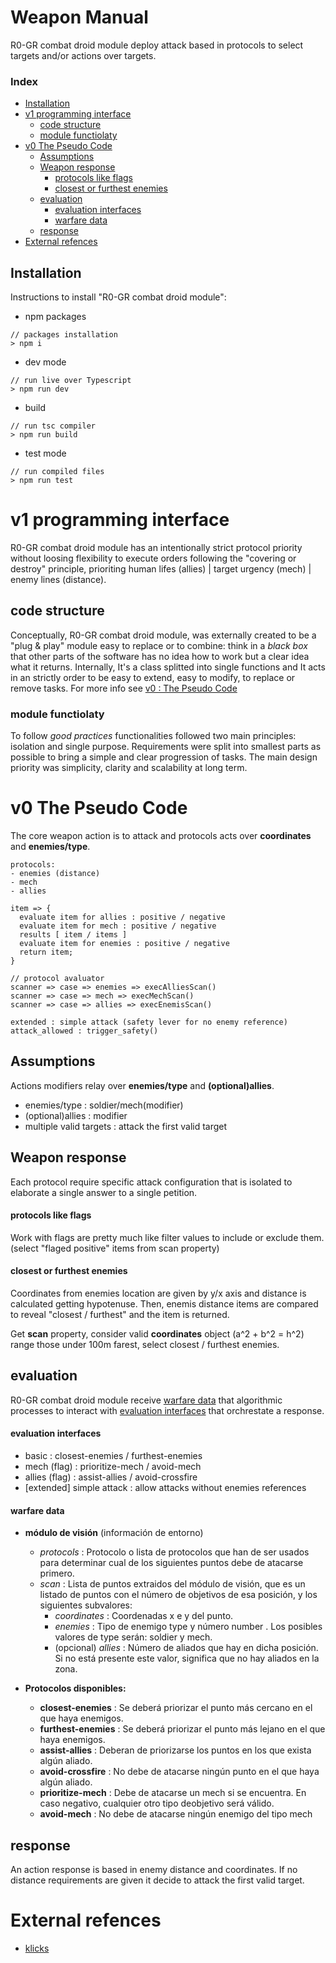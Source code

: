 # Weapon Manual
R0-GR combat droid module deploy attack based in protocols to select targets and/or actions over targets.

### Index
* [Installation](#installation)
* [v1 programming interface](#v1-programming-interface)
  + [code structure](#code-structure)
  + [module functiolaty](#module-functiolaty)
* [v0 The Pseudo Code](#v0-the-pseudo-code)
  + [Assumptions](#assumptions)
  + [Weapon response](#weapon-response)
    - [protocols like flags](#protocols-like-flags)
    - [closest or furthest enemies](#closest-or-furthest-enemies)
  + [evaluation](#evaluation)
    - [evaluation interfaces](#evaluation-interfaces)
    - [warfare data](#warfare-data)
  + [response](#response)
* [External refences](#external-refences)



## Installation
Instructions to install "R0-GR combat droid module":

* npm packages
~~~
// packages installation
> npm i
~~~
* dev mode
~~~
// run live over Typescript
> npm run dev
~~~
* build
~~~
// run tsc compiler
> npm run build
~~~
* test mode
~~~
// run compiled files
> npm run test
~~~


# v1 programming interface
R0-GR combat droid module has an intentionally strict protocol priority without loosing flexibility to execute orders following the "covering or destroy" principle, prioriting human lifes (allies) | target urgency (mech) | enemy lines (distance).

## code structure
Conceptually, R0-GR combat droid module, was externally created to be a "plug & play" module easy to replace or to combine: think in a _black box_ that other parts of the software has no idea how to work but a clear idea what it returns. Internally, It's a class splitted into single functions and It acts in an strictly order to be easy to extend, easy to modify, to replace or remove tasks. For more info see [v0 : The Pseudo Code](#v0-the-pseudo-code)

### module functiolaty
To follow _good practices_ functionalities followed two main principles: isolation and single purpose. Requirements were split into smallest parts as possible to bring a simple and clear progression of tasks. The main design priority was simplicity, clarity and scalability at long term.


# v0 The Pseudo Code
The core weapon action is to attack and protocols acts over **coordinates** and **enemies/type**.


~~~
protocols:
- enemies (distance)
- mech
- allies

item => {
  evaluate item for allies : positive / negative
  evaluate item for mech : positive / negative
  results [ item / items ]
  evaluate item for enemies : positive / negative
  return item;
}

// protocol avaluator
scanner => case => enemies => execAlliesScan()
scanner => case => mech => execMechScan()
scanner => case => allies => execEnemisScan()

extended : simple attack (safety lever for no enemy reference)
attack_allowed : trigger_safety()
~~~


## Assumptions
Actions modifiers relay over **enemies/type** and **(optional)allies**.

* enemies/type : soldier/mech(modifier)
* (optional)allies : modifier
* multiple valid targets : attack the first valid target


## Weapon response
Each protocol require specific attack configuration that is isolated to elaborate a single answer to a single petition.


#### protocols like flags
Work with flags are pretty much like filter values to include or exclude them. (select "flaged positive" items from scan property)


#### closest or furthest enemies
Coordinates from enemies location are given by y/x axis and distance is calculated getting hypotenuse. Then, enemis distance items are compared to reveal "closest / furthest" and the item is returned.

Get **scan** property, consider valid **coordinates** object (a^2 + b^2 = h^2) range those under 100m farest, select closest / furthest enemies.


## evaluation
R0-GR combat droid module receive [warfare data](#warfare-data) that algorithmic processes to interact with [evaluation interfaces](#evaluation-interfaces) that orchrestate a response.


#### evaluation interfaces
* basic : closest-enemies / furthest-enemies
* mech (flag) : prioritize-mech / avoid-mech
* allies (flag) : assist-allies / avoid-crossfire
* [extended] simple attack : allow attacks without enemies references


#### warfare data
-	**módulo de visión** (información de entorno)
    -	*protocols* : Protocolo o lista de protocolos que han de ser usados para determinar cual de los siguientes puntos debe de atacarse primero.
    -	*scan* : Lista de puntos extraidos del módulo de visión, que es un listado de puntos con el número de objetivos de esa posición, y los siguientes subvalores:
        -	*coordinates* : Coordenadas x e y del punto.
        -	*enemies* : Tipo de enemigo type y número number . Los posibles valores de type serán: soldier y mech.
        -	(opcional) *allies* : Número de aliados que hay en dicha posición. Si no está presente este valor, significa que no hay aliados en la zona.


- **Protocolos disponibles:**
    -	**closest-enemies** : Se deberá priorizar el punto más cercano en el que haya enemigos.
    -	**furthest-enemies** : Se deberá priorizar el punto más lejano en el que haya enemigos.
    -	**assist-allies** : Deberan de priorizarse los puntos en los que exista algún aliado.
    -	**avoid-crossfire** : No debe de atacarse ningún punto en el que haya algún aliado.
    -	**prioritize-mech** : Debe de atacarse un mech si se encuentra. En caso negativo, cualquier otro tipo deobjetivo será válido.
    -	**avoid-mech** : No debe de atacarse ningún enemigo del tipo mech


## response
An action response is based in enemy distance and coordinates. If no distance requirements are given it decide to attack the first valid target.


# External refences
* [klicks](https://es.wikipedia.org/wiki/Klick)